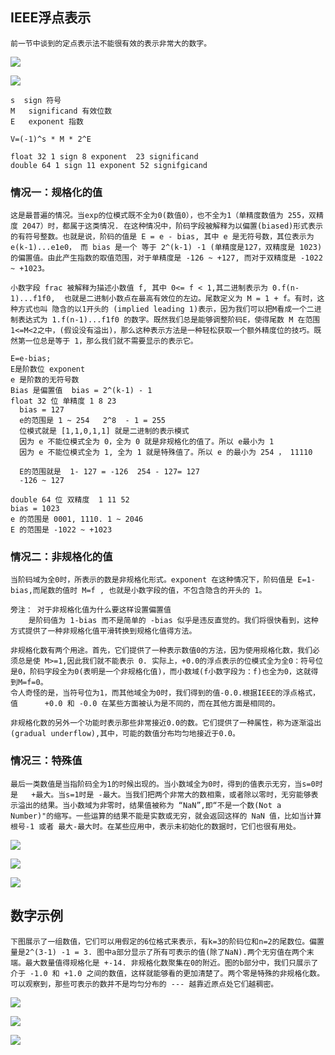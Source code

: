 ## IEEE浮点表示

```
前一节中谈到的定点表示法不能很有效的表示非常大的数字。
```

![](images02-02/01-01.jpg)



![](images02-02/01-02.jpg)

```
s  sign 符号
M   significand 有效位数
E   exponent 指数

V=(-1)^s * M * 2^E

float 32 1 sign 8 exponent  23 significand
double 64 1 sign 11 exponent 52 signifgicand
```



### 情况一：规格化的值

```
这是最普遍的情况。当exp的位模式既不全为0(数值0），也不全为1（单精度数值为 255，双精度 2047）时，都属于这类情况. 在这种情况中，阶码字段被解释为以偏置(biased)形式表示的有符号整数。也就是说，阶码的值是 E = e - bias, 其中 e 是无符号数，其位表示为 e(k-1)...e1e0， 而 bias 是一个 等于 2^(k-1) -1 (单精度是127，双精度是 1023)的偏置值。由此产生指数的取值范围，对于单精度是 -126 ~ +127, 而对于双精度是 -1022 ~ +1023。
```

```
小数字段 frac 被解释为描述小数值 f, 其中 0<= f < 1,其二进制表示为 0.f(n-1)...f1f0,  也就是二进制小数点在最高有效位的左边。尾数定义为 M = 1 + f。有时，这种方式也叫 隐含的以1开头的 (implied leading 1)表示，因为我们可以把M看成一个二进制表达式为 1.f(n-1)...f1f0 的数字。既然我们总是能够调整阶码E，使得尾数 M 在范围 1<=M<2之中，(假设没有溢出)，那么这种表示方法是一种轻松获取一个额外精度位的技巧。既然第一位总是等于 1，那么我们就不需要显示的表示它。
```

```
E=e-bias;
E是阶数位 exponent
e 是阶数的无符号数
Bias 是偏置值  bias = 2^(k-1) - 1
float 32 位 单精度 1 8 23
  bias = 127
  e的范围是 1 ~ 254   2^8  - 1 = 255
  位模式就是 [1,1,0,1,1] 就是二进制的表示模式
  因为 e 不能位模式全为 0，全为 0 就是非规格化的值了。所以 e最小为 1
  因为 e 不能位模式全为 1, 全为 1 就是特殊值了。所以 e 的最小为 254 ， 11110
  
  E的范围就是  1- 127 = -126  254 - 127= 127
  -126 ~ 127
  
double 64 位 双精度  1 11 52  
bias = 1023
e 的范围是 0001, 1110. 1 ~ 2046
E 的范围是 -1022 ~ +1023
```



### 情况二：非规格化的值

```
当阶码域为全0时，所表示的数是非规格化形式。exponent 在这种情况下，阶码值是 E=1-bias,而尾数的值时 M=f , 也就是小数字段的值，不包含隐含的开头的 1。
```

```
旁注： 对于非规格化值为什么要这样设置偏置值
	是阶码值为 1-bias 而不是简单的 -bias 似乎是违反直觉的。我们将很快看到，这种方式提供了一种非规格化值平滑转换到规格化值得方法。
```

```
非规格化数有两个用途。首先，它们提供了一种表示数值0的方法，因为使用规格化数，我们必须总是使 M>=1,因此我们就不能表示 0. 实际上，+0.0的浮点表示的位模式全为全0：符号位是0，阶码字段全为0(表明是一个非规格化值)，而小数域(f小数字段为：f)也全为0，这就得到M=f=0。
令人奇怪的是，当符号位为1，而其他域全为0时，我们得到的值-0.0.根据IEEE的浮点格式，值      +0.0 和 -0.0 在某些方面被认为是不同的，而在其他方面是相同的。

非规格化数的另外一个功能时表示那些非常接近0.0的数。它们提供了一种属性，称为逐渐溢出(gradual underflow),其中，可能的数值分布均匀地接近于0.0。

```



### 情况三：特殊值

```
最后一类数值是当指阶码全为1的时候出现的。当小数域全为0时，得到的值表示无穷，当s=0时是   +最大。当s=1时是 -最大。当我们把两个非常大的数相乘，或者除以零时，无穷能够表示溢出的结果。当小数域为非零时，结果值被称为 “NaN”,即“不是一个数(Not a Number)"的缩写。一些运算的结果不能是实数或无穷，就会返回这样的 NaN 值，比如当计算 根号-1 或者 最大-最大时。在某些应用中，表示未初始化的数据时，它们也很有用处。
```

![](images02-02/01-03.jpg)



![](images02-02/01-04.jpg)



![](images02-02/01-05.jpg)



## 数字示例

```
下图展示了一组数值，它们可以用假定的6位格式来表示，有k=3的阶码位和n=2的尾数位。偏置量是2^(3-1) -1 = 3. 图中a部分显示了所有可表示的值(除了NaN).两个无穷值在两个末端。最大数量值得规格化是 +-14. 非规格化数聚集在0的附近。图的b部分中，我们只展示了介于 -1.0 和 +1.0 之间的数值，这样就能够看的更加清楚了。两个零是特殊的非规格化数。可以观察到，那些可表示的数并不是均匀分布的 --- 越靠近原点处它们越稠密。
```

![](images02-02/01-06.jpg)





![](images02-02/01-07.jpg)





![](images02-02/01-08.jpg)













